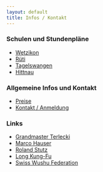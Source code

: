 ```yaml
---
layout: default
title: Infos / Kontakt
---
```

### Schulen und Stundenpläne
<ul class="small-block-grid-1 medium-block-grid-2 large-block-grid-3">
<li><a href="/infos-kontakt/wetzikon/" class="button-contact-place">Wetzikon</a></li>
<li><a href="/infos-kontakt/rueti/" class="button-contact-place">Rüti</a></li>
<li><a href="/infos-kontakt/tagelswangen/" class="button-contact-place">Tagelswangen</a></li>
<li><a href="/infos-kontakt/hittnau/" class="button-contact-place">Hittnau</a></li>
</ul>

### Allgemeine Infos und Kontakt
<ul class="small-block-grid-1 medium-block-grid-2 large-block-grid-3">
<li><a href="/infos-kontakt/preise/" class="button-contact-info">Preise</a></li>
<li><a href="/infos-kontakt/kontakt-anmeldung/" class="button-contact-info">Kontakt / Anmeldung</a></li>
</ul>

### Links
<ul class="small-block-grid-1 medium-block-grid-2 large-block-grid-3">
<li><a href="http://www.kungfubc.com/" class="button-contact-place">Grandmaster Terlecki</a></li>
<li><a href="http://www.marcohauser.com/" class="button-contact-place">Marco Hauser</a></li>
<li><a href="/infos-kontakt/" class="button-contact-place">Roland Stutz</a></li>
<li><a href="http://long-kungfu.jimdo.com/" class="button-contact-place">Long Kung-Fu</a></li>
<li><a href="http://www.swisswushu.ch/" class="button-contact-place">Swiss Wushu Federation</a></li>
</ul>